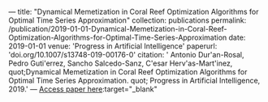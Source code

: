 —
title: "Dynamical Memetization in Coral Reef Optimization Algorithms for Optimal Time Series Approximation"
collection: publications
permalink: /publication/2019-01-01-Dynamical-Memetization-in-Coral-Reef-Optimization-Algorithms-for-Optimal-Time-Series-Approximation
date: 2019-01-01
venue: 'Progress in Artificial Intelligence'
paperurl: 'doi.org/10.1007/s13748-019-00176-0'
citation: ' Antonio Dur&apos;an-Rosal,  Pedro Guti&apos;errez,  Sancho Salcedo-Sanz,  C&apos;esar Herv&apos;as-Mart&apos;inez,    quot;Dynamical Memetization in Coral Reef Optimization Algorithms for Optimal Time Series Approximation.   quot; Progress in Artificial Intelligence, 2019.'
—
[Access paper here](doi.org/10.1007/s13748-019-00176-0):target="_blank"